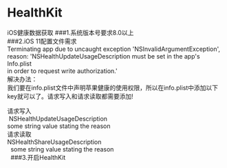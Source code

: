 # HealthKit
iOS健康数据获取
###1.系统版本号要求8.0以上</br>
###2.iOS 11配置文件需求</br>
Terminating app due to uncaught exception 'NSInvalidArgumentException',</br>
reason: 'NSHealthUpdateUsageDescription must be set in the app's Info.plist</br>
in order to request write authorization.'</br>
解决办法：</br>
我们要在info.plist文件中声明苹果健康的使用权限，所以在info.plist中添加以下key就可以了。请求写入和请求读取都需要添加!</br>

请求写入</br>
  <key>NSHealthUpdateUsageDescription</key></br>
 <string>some string value stating the reason</string></br>
请求读取</br>
   <key>NSHealthShareUsageDescription</key></br>
   <string>some string value stating the reason</string></br>
   
###3.开启HealthKit</br>

